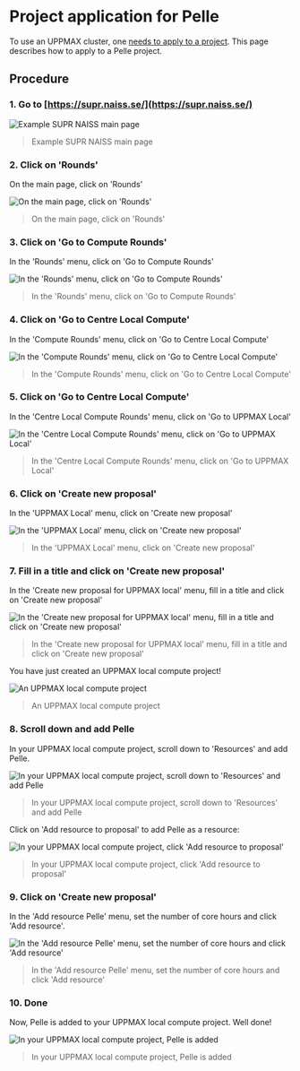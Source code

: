 # Project application for Pelle

To use an UPPMAX cluster, one [needs to apply to a project](project_apply.md).
This page describes how to apply to a Pelle project.

## Procedure

### 1. Go to [https://supr.naiss.se/](https://supr.naiss.se/)

![Example SUPR NAISS main page](./img/supr_naiss_start_click_rounds.png)

> Example SUPR NAISS main page

### 2. Click on 'Rounds'

On the main page, click on 'Rounds'

![On the main page, click on 'Rounds'](./img/supr_naiss_start_click_rounds.png)

> On the main page, click on 'Rounds'

### 3. Click on 'Go to Compute Rounds'

In the 'Rounds' menu, click on 'Go to Compute Rounds'

![In the 'Rounds' menu, click on 'Go to Compute Rounds'](./img/supr_naiss_rounds_click_go_to_naiss_sens.png)

> In the 'Rounds' menu, click on 'Go to Compute Rounds'

### 4. Click on 'Go to Centre Local Compute'

In the 'Compute Rounds' menu, click on 'Go to Centre Local Compute'

![In the 'Compute Rounds' menu, click on 'Go to Centre Local Compute'](./img/supr_compute_rounds_click_go_to_centre_local_compute.png)

> In the 'Compute Rounds' menu, click on 'Go to Centre Local Compute'

### 5. Click on 'Go to Centre Local Compute'

In the 'Centre Local Compute Rounds' menu, click on 'Go to UPPMAX Local'

![In the 'Centre Local Compute Rounds' menu, click on 'Go to UPPMAX Local'](./img/supr_centre_local_compute_rounds_click_go_to_uppmax_local.png)

> In the 'Centre Local Compute Rounds' menu, click on 'Go to UPPMAX Local'

### 6. Click on 'Create new proposal'

In the 'UPPMAX Local' menu, click on 'Create new proposal'

![In the 'UPPMAX Local' menu, click on 'Create new proposal'](./img/supr_uppmax_local_click_create_new_proposal.png)

> In the 'UPPMAX Local' menu, click on 'Create new proposal'

### 7. Fill in a title and click on 'Create new proposal'

In the 'Create new proposal for UPPMAX local' menu, fill in a title and click on 'Create new proposal'

![In the 'Create new proposal for UPPMAX local' menu, fill in a title and click on 'Create new proposal'](./img/supre_create_new_proposal_for_uppmax_local_click_create_new.png)

> In the 'Create new proposal for UPPMAX local' menu, fill in a title and click on 'Create new proposal'

You have just created an UPPMAX local compute project!

![An UPPMAX local compute project](supre_uppmax_local_project_start.png)

> An UPPMAX local compute project

### 8. Scroll down and add Pelle

In your UPPMAX local compute project, scroll down to 'Resources' and add Pelle.

![In your UPPMAX local compute project, scroll down to 'Resources' and add Pelle](./img/supre_uppmax_local_project_add_pelle.png)

> In your UPPMAX local compute project, scroll down to 'Resources' and add Pelle

Click on 'Add resource to proposal' to add Pelle as a resource:

![In your UPPMAX local compute project, click 'Add resource to proposal'](./img/supre_uppmax_local_project_add_pelle_add.png)

> In your UPPMAX local compute project, click 'Add resource to proposal'


### 9. Click on 'Create new proposal'

In the 'Add resource Pelle' menu, set the number of core hours and click 'Add resource'.

![In the 'Add resource Pelle' menu, set the number of core hours and click 'Add resource'](./img/supr_add_resource_pelle_add.png)

> In the 'Add resource Pelle' menu, set the number of core hours and click 'Add resource'

### 10. Done

Now, Pelle is added to your UPPMAX local compute project. Well done!

![In your UPPMAX local compute project, Pelle is added](./img/supre_uppmax_local_project_add_pelle.png)

> In your UPPMAX local compute project, Pelle is added
